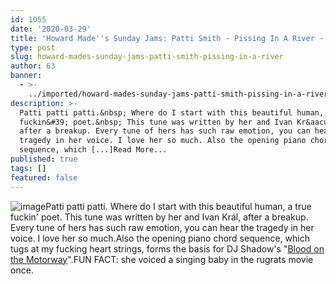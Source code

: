 ```yaml
---
id: 1055
date: '2020-03-29'
title: 'Howard Made''s Sunday Jams: Patti Smith - Pissing In A River - Loose Lips'
type: post
slug: howard-mades-sunday-jams-patti-smith-pissing-in-a-river
author: 63
banner:
  - >-
    ../imported/howard-mades-sunday-jams-patti-smith-pissing-in-a-river/image1055.jpeg
description: >-
  Patti patti patti.&nbsp; Where do I start with this beautiful human, a true
  fuckin&#39; poet.&nbsp; This tune was written by her and Ivan Kr&aacute;l,
  after a breakup. Every tune of hers has such raw emotion, you can hear the
  tragedy in her voice. I love her so much. Also the opening piano chord
  sequence, which [...]Read More...
published: true
tags: []
featured: false
---
```

![image](../../imported/howard-mades-sunday-jams-patti-smith-pissing-in-a-river/image1055.jpeg)Patti patti patti. Where do I start with this beautiful human, a true fuckin' poet. This tune was written by her and Ivan Král, after a breakup. Every tune of hers has such raw emotion, you can hear the tragedy in her voice. I love her so much.Also the opening piano chord sequence, which tugs at my fucking heart strings, forms the basis for DJ Shadow's "[Blood on the Motorway](https://www.youtube.com/watch?v=_5OGk9N8Y5s)".FUN FACT: she voiced a singing baby in the rugrats movie once.